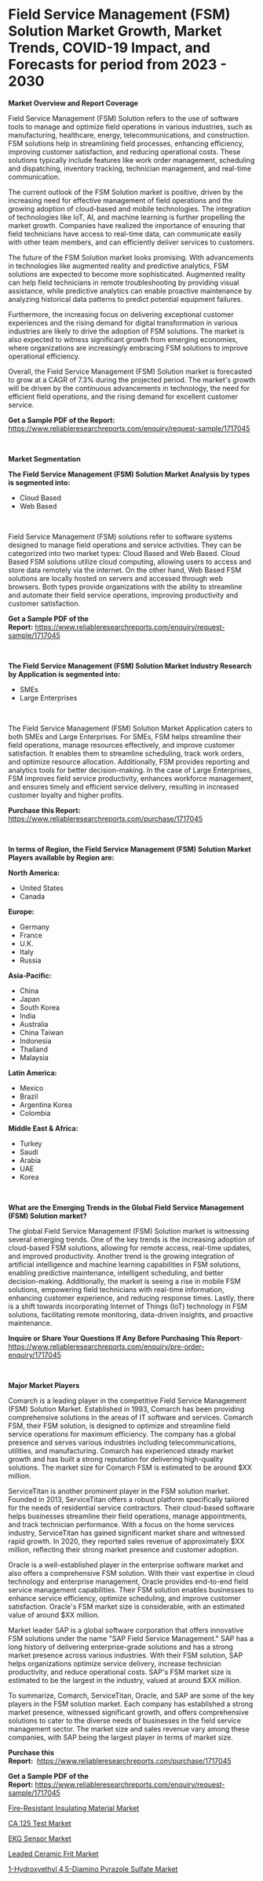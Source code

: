 <p><h1>Field Service Management (FSM) Solution Market Growth, Market Trends, COVID-19 Impact, and Forecasts for period from 2023 - 2030</h1></p><p><strong>Market Overview and Report Coverage</strong></p>
<p><p>Field Service Management (FSM) Solution refers to the use of software tools to manage and optimize field operations in various industries, such as manufacturing, healthcare, energy, telecommunications, and construction. FSM solutions help in streamlining field processes, enhancing efficiency, improving customer satisfaction, and reducing operational costs. These solutions typically include features like work order management, scheduling and dispatching, inventory tracking, technician management, and real-time communication.</p><p>The current outlook of the FSM Solution market is positive, driven by the increasing need for effective management of field operations and the growing adoption of cloud-based and mobile technologies. The integration of technologies like IoT, AI, and machine learning is further propelling the market growth. Companies have realized the importance of ensuring that field technicians have access to real-time data, can communicate easily with other team members, and can efficiently deliver services to customers.</p><p>The future of the FSM Solution market looks promising. With advancements in technologies like augmented reality and predictive analytics, FSM solutions are expected to become more sophisticated. Augmented reality can help field technicians in remote troubleshooting by providing visual assistance, while predictive analytics can enable proactive maintenance by analyzing historical data patterns to predict potential equipment failures.</p><p>Furthermore, the increasing focus on delivering exceptional customer experiences and the rising demand for digital transformation in various industries are likely to drive the adoption of FSM solutions. The market is also expected to witness significant growth from emerging economies, where organizations are increasingly embracing FSM solutions to improve operational efficiency.</p><p>Overall, the Field Service Management (FSM) Solution market is forecasted to grow at a CAGR of 7.3% during the projected period. The market's growth will be driven by the continuous advancements in technology, the need for efficient field operations, and the rising demand for excellent customer service.</p></p>
<p><strong>Get a Sample PDF of the Report:</strong> <a href="https://www.reliableresearchreports.com/enquiry/request-sample/1717045">https://www.reliableresearchreports.com/enquiry/request-sample/1717045</a></p>
<p>&nbsp;</p>
<p><strong>Market Segmentation</strong></p>
<p><strong>The Field Service Management (FSM) Solution Market Analysis by types is segmented into:</strong></p>
<p><ul><li>Cloud Based</li><li>Web Based</li></ul></p>
<p>&nbsp;</p>
<p><p>Field Service Management (FSM) solutions refer to software systems designed to manage field operations and service activities. They can be categorized into two market types: Cloud Based and Web Based. Cloud Based FSM solutions utilize cloud computing, allowing users to access and store data remotely via the internet. On the other hand, Web Based FSM solutions are locally hosted on servers and accessed through web browsers. Both types provide organizations with the ability to streamline and automate their field service operations, improving productivity and customer satisfaction.</p></p>
<p><strong>Get a Sample PDF of the Report:</strong>&nbsp;<a href="https://www.reliableresearchreports.com/enquiry/request-sample/1717045">https://www.reliableresearchreports.com/enquiry/request-sample/1717045</a></p>
<p>&nbsp;</p>
<p><strong>The Field Service Management (FSM) Solution Market Industry Research by Application is segmented into:</strong></p>
<p><ul><li>SMEs</li><li>Large Enterprises</li></ul></p>
<p>&nbsp;</p>
<p><p>The Field Service Management (FSM) Solution Market Application caters to both SMEs and Large Enterprises. For SMEs, FSM helps streamline their field operations, manage resources effectively, and improve customer satisfaction. It enables them to streamline scheduling, track work orders, and optimize resource allocation. Additionally, FSM provides reporting and analytics tools for better decision-making. In the case of Large Enterprises, FSM improves field service productivity, enhances workforce management, and ensures timely and efficient service delivery, resulting in increased customer loyalty and higher profits.</p></p>
<p><strong>Purchase this Report:</strong>&nbsp; <a href="https://www.reliableresearchreports.com/purchase/1717045">https://www.reliableresearchreports.com/purchase/1717045</a></p>
<p>&nbsp;</p>
<p><strong>In terms of Region, the Field Service Management (FSM) Solution Market Players available by Region are:</strong></p>
<p>
    <p> <strong> North America: </strong>
        <ul>
            <li>United States</li>
            <li>Canada</li>
        </ul>
        </p> 
    <p> <strong> Europe: </strong>
        <ul>
            <li>Germany</li>
            <li>France</li>
            <li>U.K.</li>
            <li>Italy</li>
            <li>Russia</li>
        </ul>
        </p> 
    <p> <strong> Asia-Pacific: </strong>
        <ul>
            <li>China</li>
            <li>Japan</li>
            <li>South Korea</li>
            <li>India</li>
            <li>Australia</li>
            <li>China Taiwan</li>
            <li>Indonesia</li>
            <li>Thailand</li>
            <li>Malaysia</li>
        </ul>
        </p> 
    <p> <strong> Latin America: </strong>
        <ul>
            <li>Mexico</li>
            <li>Brazil</li>
            <li>Argentina Korea</li>
            <li>Colombia</li>
        </ul>
        </p> 
    <p> <strong> Middle East & Africa: </strong>
        <ul>
            <li>Turkey</li>
            <li>Saudi</li>
            <li>Arabia</li>
            <li>UAE</li>
            <li>Korea</li>
        </ul>
    </p>
    </p>
<p>&nbsp;</p>
<p><strong>What are the Emerging Trends in the Global Field Service Management (FSM) Solution market?</strong></p>
<p><p>The global Field Service Management (FSM) Solution market is witnessing several emerging trends. One of the key trends is the increasing adoption of cloud-based FSM solutions, allowing for remote access, real-time updates, and improved productivity. Another trend is the growing integration of artificial intelligence and machine learning capabilities in FSM solutions, enabling predictive maintenance, intelligent scheduling, and better decision-making. Additionally, the market is seeing a rise in mobile FSM solutions, empowering field technicians with real-time information, enhancing customer experience, and reducing response times. Lastly, there is a shift towards incorporating Internet of Things (IoT) technology in FSM solutions, facilitating remote monitoring, data-driven insights, and proactive maintenance.</p></p>
<p><strong>Inquire or Share Your Questions If Any Before Purchasing This Report</strong>- <a href="https://www.reliableresearchreports.com/enquiry/pre-order-enquiry/1717045">https://www.reliableresearchreports.com/enquiry/pre-order-enquiry/1717045</a></p>
<p>&nbsp;</p>
<p><strong>Major Market Players</strong></p>
<p><p>Comarch is a leading player in the competitive Field Service Management (FSM) Solution Market. Established in 1993, Comarch has been providing comprehensive solutions in the areas of IT software and services. Comarch FSM, their FSM solution, is designed to optimize and streamline field service operations for maximum efficiency. The company has a global presence and serves various industries including telecommunications, utilities, and manufacturing. Comarch has experienced steady market growth and has built a strong reputation for delivering high-quality solutions. The market size for Comarch FSM is estimated to be around $XX million.</p><p>ServiceTitan is another prominent player in the FSM solution market. Founded in 2013, ServiceTitan offers a robust platform specifically tailored for the needs of residential service contractors. Their cloud-based software helps businesses streamline their field operations, manage appointments, and track technician performance. With a focus on the home services industry, ServiceTitan has gained significant market share and witnessed rapid growth. In 2020, they reported sales revenue of approximately $XX million, reflecting their strong market presence and customer adoption.</p><p>Oracle is a well-established player in the enterprise software market and also offers a comprehensive FSM solution. With their vast expertise in cloud technology and enterprise management, Oracle provides end-to-end field service management capabilities. Their FSM solution enables businesses to enhance service efficiency, optimize scheduling, and improve customer satisfaction. Oracle's FSM market size is considerable, with an estimated value of around $XX million.</p><p>Market leader SAP is a global software corporation that offers innovative FSM solutions under the name "SAP Field Service Management." SAP has a long history of delivering enterprise-grade solutions and has a strong market presence across various industries. With their FSM solution, SAP helps organizations optimize service delivery, increase technician productivity, and reduce operational costs. SAP's FSM market size is estimated to be the largest in the industry, valued at around $XX million.</p><p>To summarize, Comarch, ServiceTitan, Oracle, and SAP are some of the key players in the FSM solution market. Each company has established a strong market presence, witnessed significant growth, and offers comprehensive solutions to cater to the diverse needs of businesses in the field service management sector. The market size and sales revenue vary among these companies, with SAP being the largest player in terms of market size.</p></p>
<p><strong>Purchase this Report:</strong>&nbsp;&nbsp;<a href="https://www.reliableresearchreports.com/purchase/1717045">https://www.reliableresearchreports.com/purchase/1717045</a></p>
<p></p>
<p><strong>Get a Sample PDF of the Report:</strong>&nbsp;<a href="https://www.reliableresearchreports.com/enquiry/request-sample/1717045">https://www.reliableresearchreports.com/enquiry/request-sample/1717045</a></p>
<p><p><a href="https://medium.com/@annarussell1981/fire-resistant-insulating-material-market-size-and-market-trends-complete-industry-overview-2023-2234af1da575">Fire-Resistant Insulating Material Market</a></p><p><a href="https://www.linkedin.com/pulse/ca-125-test-market-challenges-opportunities-growth-drivers-swkdf/">CA 125 Test Market</a></p><p><a href="https://www.linkedin.com/pulse/ekg-sensor-market-size-growth-forecast-from-2023-2030-scountwise-ymfgf/">EKG Sensor Market</a></p><p><a href="https://github.com/marloy8/Market-Research-Report-List-1/blob/main/leaded-ceramic-frit-market.md">Leaded Ceramic Frit Market</a></p><p><a href="https://github.com/aliciawhite5576/Market-Research-Report-List-1/blob/main/1-hydroxyethyl-45-diamino-pyrazole-sulfate-market.md">1-Hydroxyethyl 4,5-Diamino Pyrazole Sulfate Market</a></p></p>